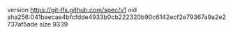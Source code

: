 version https://git-lfs.github.com/spec/v1
oid sha256:041baecae4bfcfdde4933b0cb222320b90c6142ecf2e79367a9a2e2737af5ade
size 9339
